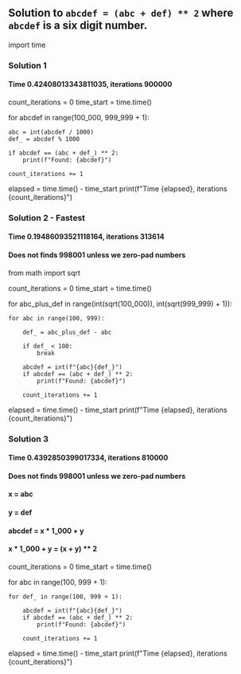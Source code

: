 

## Solution to `abcdef = (abc + def) ** 2` where `abcdef` is a six digit number.


import time


### Solution 1
#### Time 0.42408013343811035, iterations 900000

count_iterations = 0
time_start = time.time()

for abcdef in range(100_000, 999_999 + 1):
    
    abc = int(abcdef / 1000)
    def_ = abcdef % 1000

    if abcdef == (abc + def_) ** 2:
        print(f"Found: {abcdef}")
    
    count_iterations += 1

elapsed = time.time() - time_start
print(f"Time {elapsed}, iterations {count_iterations}")


### Solution 2 - Fastest
#### Time 0.19486093521118164, iterations 313614
#### Does not finds 998001 unless we zero-pad numbers

from math import sqrt

count_iterations = 0
time_start = time.time()

for abc_plus_def in range(int(sqrt(100_000)), int(sqrt(999_999) + 1)):

    for abc in range(100, 999):

        def_ = abc_plus_def - abc

        if def_ < 100:
            break

        abcdef = int(f"{abc}{def_}")
        if abcdef == (abc + def_) ** 2:
            print(f"Found: {abcdef}")
        
        count_iterations += 1

elapsed = time.time() - time_start
print(f"Time {elapsed}, iterations {count_iterations}")


### Solution 3
#### Time 0.4392850399017334, iterations 810000
#### Does not finds 998001 unless we zero-pad numbers

#### x = abc
#### y = def
#### abcdef = x * 1_000 + y
#### x * 1_000 + y = (x + y) ** 2

count_iterations = 0
time_start = time.time()

for abc in range(100, 999 + 1):
    
    for def_ in range(100, 999 + 1):

        abcdef = int(f"{abc}{def_}")
        if abcdef == (abc + def_) ** 2:
            print(f"Found: {abcdef}")
        
        count_iterations += 1

elapsed = time.time() - time_start
print(f"Time {elapsed}, iterations {count_iterations}")
